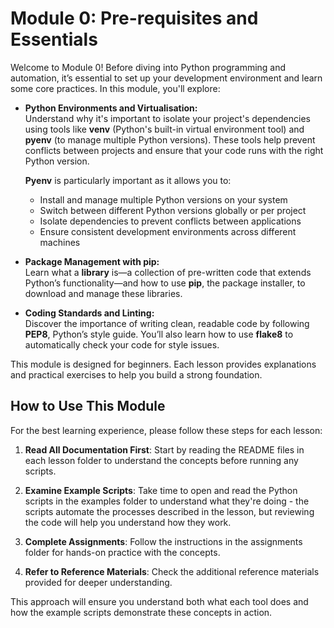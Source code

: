 # Module 0: Pre-requisites and Essentials

Welcome to Module 0! Before diving into Python programming and automation, it’s essential to set up your development environment and learn some core practices. In this module, you'll explore:

- **Python Environments and Virtualisation:**  
  Understand why it's important to isolate your project's dependencies using tools like **venv** (Python's built-in virtual environment tool) and **pyenv** (to manage multiple Python versions). These tools help prevent conflicts between projects and ensure that your code runs with the right Python version.

  **Pyenv** is particularly important as it allows you to:
  - Install and manage multiple Python versions on your system
  - Switch between different Python versions globally or per project
  - Isolate dependencies to prevent conflicts between applications
  - Ensure consistent development environments across different machines

- **Package Management with pip:**  
  Learn what a **library** is—a collection of pre-written code that extends Python’s functionality—and how to use **pip**, the package installer, to download and manage these libraries.

- **Coding Standards and Linting:**  
  Discover the importance of writing clean, readable code by following **PEP8**, Python’s style guide. You’ll also learn how to use **flake8** to automatically check your code for style issues.

This module is designed for beginners. Each lesson provides explanations and practical exercises to help you build a strong foundation.

## How to Use This Module

For the best learning experience, please follow these steps for each lesson:

1. **Read All Documentation First**: Start by reading the README files in each lesson folder to understand the concepts before running any scripts.

2. **Examine Example Scripts**: Take time to open and read the Python scripts in the examples folder to understand what they're doing - the scripts automate the processes described in the lesson, but reviewing the code will help you understand how they work.

3. **Complete Assignments**: Follow the instructions in the assignments folder for hands-on practice with the concepts.

4. **Refer to Reference Materials**: Check the additional reference materials provided for deeper understanding.

This approach will ensure you understand both what each tool does and how the example scripts demonstrate these concepts in action.